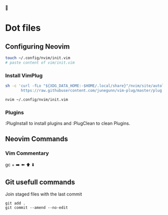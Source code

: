📜 

# Dot files

## Configuring Neovim

```sh
touch ~/.config/nvim/init.vim
# paste content of vim/init.vim
```

### Install VimPlug

```sh
sh -c 'curl -fLo "${XDG_DATA_HOME:-$HOME/.local/share}"/nvim/site/autoload/plug.vim --create-dirs \
       https://raw.githubusercontent.com/junegunn/vim-plug/master/plug.vim'
```

```sh
nvim ~/.config/nvim/init.vim
```

### Plugins

:PlugInstall to install plugins and :PlugClean to clean Plugins.


## Neovim Commands

### Vim Commentary

gc + ➡️ ⬅️ ⬆️ ⬇️

## Git usefull commands

Join staged files with the last commit

```
git add .
git commit --amend --no-edit
```
